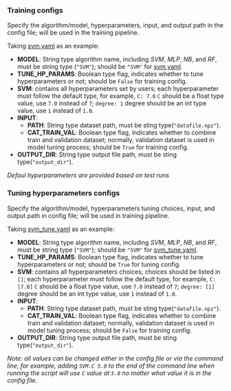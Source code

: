 ### Training configs
Specify the algorithm/model, hyperparameters, input, and output path in the config file; will be used in the training pipeline.

Taking [svm.yaml](svm.yaml) as an example:
- **MODEL**: String type algorithm name, including _SVM_, _MLP_, _NB_, and _RF_, must be string type (`"SVM"`); should be `"SVM"` for [svm.yaml](svm.yaml).
- **TUNE_HP_PARAMS**: Boolean type flag, indicates whether to tune hyperparameters or not; should be `False` for training config.
- **SVM**: contains all hyperparameters set by users; each hyperparameter must follow the default type, for example, `C: 7.0` `C` should be a float type value, use `7.0` instead of `7`; `degree: 1` degree should be an int type value, use `1` instead of `1.0`.
- **INPUT**:
    - **PATH**: String type dataset path, must be sting type(`"datafile.npz"`).
    - **CAT_TRAIN_VAL**: Boolean type flag, indicates whether to combine train and validation dataset; normally, validation dataset is used in model tuning process; should be `True` for training config.
- **OUTPUT_DIR**: String type output file path, must be sting type(`"output_dir"`).

_Defaul hyperparameters are provided based on test runs_


### Tuning hyperparameters configs
Specify the algorithm/model, hyperparameters tuning choices, input, and output path in config file; will be used in training pipeline.

Taking [svm_tune.yaml](svm_tune.yaml) as an example:
- **MODEL**: String type algorithm name, including _SVM_, _MLP_, _NB_, and _RF_, must be string type (`"SVM"`); should be `"SVM"` for  [svm_tune.yaml](svm_tune.yaml).
- **TUNE_HP_PARAMS**: Boolean type flag, indicates whether to tune hyperparameters or not; should be `True` for tuning config.
- **SVM**: contains all hyperparameters choices; choices should be listed in `[]`; each hyperparameter must follow the default type, for example, `C: [7.0]` `C` should be a float type value, use `7.0` instead of `7`; `degree: [1]` degree should be an int type value, use `1` instead of `1.0`.
- **INPUT**:
    - **PATH**: String type dataset path, must be sting type(`"datafile.npz"`).
    - **CAT_TRAIN_VAL**: Boolean type flag, indicates whether to combine train and validation dataset; normally, validation dataset is used in model tuning process; should be `False` for training config.
- **OUTPUT_DIR**: String type output file path, must be sting type(`"output_dir"`).


*Note: all values can be changed either in the config file or via the command line, for example, adding `SVM.C 5.0` to the end of the command line when running the script will use `C` value at `5.0` no matter what value it is in the config file.* 